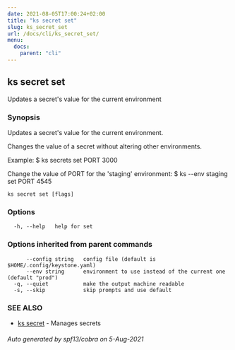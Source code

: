 ```yaml
---
date: 2021-08-05T17:00:24+02:00
title: "ks secret set"
slug: ks_secret_set
url: /docs/cli/ks_secret_set/
menu:
  docs:
    parent: "cli"
---
```

## ks secret set

Updates a secret's value for the current environment

### Synopsis

Updates a secret's value for the current environment.

Changes the value of a secret without altering other environments.

Example:
  $ ks secrets set PORT 3000

  Change the value of PORT for the 'staging' environment:
  $ ks --env staging set PORT 4545


```
ks secret set [flags]
```

### Options

```
  -h, --help   help for set
```

### Options inherited from parent commands

```
      --config string   config file (default is $HOME/.config/keystone.yaml)
      --env string      environment to use instead of the current one (default "prod")
  -q, --quiet           make the output machine readable
  -s, --skip            skip prompts and use default
```

### SEE ALSO

* [ks secret](/docs/cli/ks_secret/)	 - Manages secrets

###### Auto generated by spf13/cobra on 5-Aug-2021
